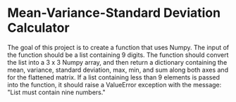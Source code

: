 # Mean-Variance-Standard Deviation Calculator

The goal of this project is to create a function that uses Numpy. The input of the function should be a list containing 9 digits. The function should convert the list into a 3 x 3 Numpy array, and then return a dictionary containing the mean, variance, standard deviation, max, min, and sum along both axes and for the flattened matrix. If a list containing less than 9 elements is passed into the function, it should raise a ValueError exception with the message: "List must contain nine numbers."
